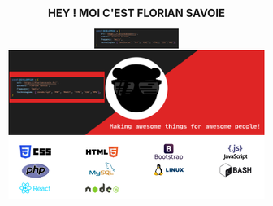 <div align="center">
    <h2>HEY ! MOI C'EST FLORIAN SAVOIE</h2>   
    <img src="https://github.com/florian-savoie/florian-savoie/blob/main/img/dd.png" style="width:33%;">  
</div>
<img src="https://github.com/florian-savoie/florian-savoie/blob/main/img/header.svg" alt="Cover">    
<div align="center">   
    <img src="https://github.com/florian-savoie/florian-savoie/blob/main/img/competences.png" alt="Competences">    
</div>